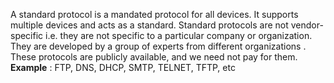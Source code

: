 A standard protocol is a mandated protocol for all devices. It supports multiple devices and acts as a standard. Standard protocols are not vendor-specific i.e. they are not specific to a particular company or organization. 
They are developed by a group of experts from different organizations . 
These protocols are publicly available, and we need not pay for them. 
**Example** : FTP, DNS, DHCP, SMTP, TELNET, TFTP, etc